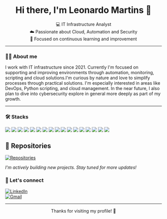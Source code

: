 <h1 align="center">Hi there, I'm Leonardo Martins 👋</h1>

<p align="center">
  💻 IT Infrastructure Analyst <br>
  ☁️ Passionate about Cloud, Automation and Security <br>
  🚀 Focused on continuous learning and improvement <br>
</p>

---

### 👨‍💻 About me

I work with IT infrastructure since 2021. Currently I'm focused on supporting and improving environments through automation, monitoring, scripting and cloud solutions.I'm curious by nature and love to simplify processes through practical solutions. 
I'm especially interested in areas like DevOps, Python scripting, and cloud management.
In the near future, I also plan to dive into cybersecurity explore in general more deeply as part of my growth.

---

### 🛠️ Stacks

<p>
  <img src="https://img.shields.io/badge/AWS-232F3E?style=for-the-badge&logo=amazonaws&logoColor=white"/>
  <img src="https://img.shields.io/badge/Azure-0078D4?style=for-the-badge&logo=microsoftazure&logoColor=white"/>
  <img src="https://img.shields.io/badge/Python-3776AB?style=for-the-badge&logo=python&logoColor=white"/>
  <img src="https://img.shields.io/badge/PowerShell-5391FE?style=for-the-badge&logo=powershell&logoColor=white"/>
  <img src="https://img.shields.io/badge/Terraform-7B42BC?style=for-the-badge&logo=terraform&logoColor=white"/>
  <img src="https://img.shields.io/badge/Linux-FCC624?style=for-the-badge&logo=linux&logoColor=black"/>
  <img src="https://img.shields.io/badge/Windows_Server-0078D6?style=for-the-badge&logo=windows&logoColor=white"/>
  <img src="https://img.shields.io/badge/Zabbix-DC382D?style=for-the-badge&logo=zabbix&logoColor=white"/>
  <img src="https://img.shields.io/badge/Git-F05032?style=for-the-badge&logo=git&logoColor=white"/>
  <img src="https://img.shields.io/badge/GitHub-181717?style=for-the-badge&logo=github&logoColor=white"/>
  <img src="https://img.shields.io/badge/MySQL-4479A1?style=for-the-badge&logo=mysql&logoColor=white"/>
  <img src="https://img.shields.io/badge/HTML5-E34F26?style=for-the-badge&logo=html5&logoColor=white"/>
  <img src="https://img.shields.io/badge/CSS3-1572B6?style=for-the-badge&logo=css3&logoColor=white"/>
  <img src="https://img.shields.io/badge/JavaScript-F7DF1E?style=for-the-badge&logo=javascript&logoColor=black"/>
  <img src="https://img.shields.io/badge/Node.js-339933?style=for-the-badge&logo=nodedotjs&logoColor=white"/>
  <img src="https://img.shields.io/badge/VS_Code-007ACC?style=for-the-badge&logo=visualstudiocode&logoColor=white"/>
  <img src="https://img.shields.io/badge/Figma-F24E1E?style=for-the-badge&logo=figma&logoColor=white"/>

</p>

## 📁 Repositories

[![Repositories](https://img.shields.io/badge/-Click%20here%20to%20view%20my%20repositories-6e40c9?style=for-the-badge&logo=github&logoColor=white)](https://github.com/lmartinssilva?tab=repositories)

_I'm actively building new projects. Stay tuned for more updates!_


### 🤝 Let's connect

[![LinkedIn](https://img.shields.io/badge/-LinkedIn-0A66C2?style=for-the-badge&logo=linkedin&logoColor=white)](https://www.linkedin.com/in/leonardo-martins-9950261ab)  
[![Gmail](https://img.shields.io/badge/Gmail-D14836?style=for-the-badge&logo=gmail&logoColor=white)](mailto:leonardomartins0700@gmail.com)


---

<p align="center">Thanks for visiting my profile! 🚀</p>

